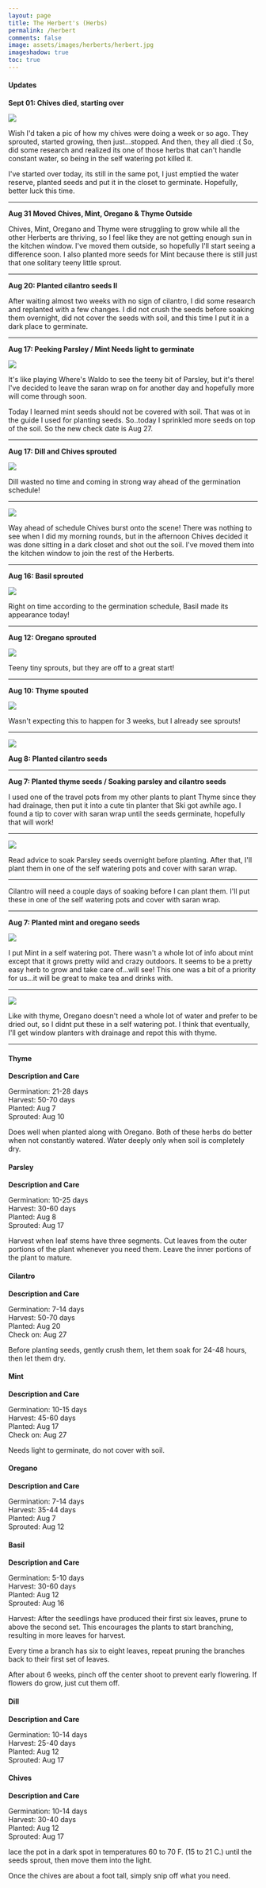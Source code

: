 ```yaml
---
layout: page
title: The Herbert's (Herbs)
permalink: /herbert
comments: false
image: assets/images/herberts/herbert.jpg
imageshadow: true
toc: true
---
```


#### Updates

**Sept 01: Chives died, starting over**

<img class="figure-img" src="https://raw.githubusercontent.com/cndragn/garden/master/assets/images/herberts/chives-sept01.jpg">

Wish I'd taken a pic of how my chives were doing a week or so ago. They sprouted, started growing, then just...stopped. And then, they all died :( So, did some research and realized its one of those herbs that can't handle constant water, so being in the self watering pot killed it.

I've started over today, its still in the same pot, I just emptied the water reserve, planted seeds and put it in the closet to germinate. Hopefully, better luck this time.

<hr/>

**Aug 31 Moved Chives, Mint, Oregano & Thyme Outside**

Chives, Mint, Oregano and Thyme were struggling to grow while all the other Herberts are thriving, so I feel like they are not getting enough sun in the kitchen window. I've moved them outside, so hopefully I'll start seeing a difference soon. I also planted more seeds for Mint because there is still just that one solitary teeny little sprout.

<hr/>

**Aug 20: Planted cilantro seeds II**

After waiting almost two weeks with no sign of cilantro, I did some research and replanted with a few changes. I did not crush the seeds before soaking them overnight, did not cover the seeds with soil, and this time I put it in a dark place to germinate.

<hr/>

**Aug 17: Peeking Parsley / Mint Needs light to germinate**

<img class="figure-img" src="https://raw.githubusercontent.com/cndragn/garden/master/assets/images/herberts/parsley-aug17.jpg">

It's like playing Where's Waldo to see the teeny bit of Parsley, but it's there! I've decided to leave the saran wrap on for another day and hopefully more will come through soon.

Today I learned mint seeds should not be covered with soil. That was ot in the guide I used for planting seeds. So..today I sprinkled more seeds on top of the soil. So the new check date is Aug 27.

<hr/>

**Aug 17: Dill and Chives sprouted**

<img class="figure-img" src="https://raw.githubusercontent.com/cndragn/garden/master/assets/images/herberts/dill-aug17.jpg">

Dill wasted no time and coming in strong way ahead of the germination schedule!

<hr/>

<img class="figure-img" src="https://raw.githubusercontent.com/cndragn/garden/master/assets/images/herberts/chives-aug17.jpg">

Way ahead of schedule Chives burst onto the scene! There was nothing to see when I did my morning rounds, but in the afternoon Chives decided it was done sitting in a dark closet and shot out the soil. I've moved them into the kitchen window to join the rest of the Herberts.

<hr/>

**Aug 16: Basil sprouted**

<img class="figure-img" src="https://raw.githubusercontent.com/cndragn/garden/master/assets/images/herberts/basil-aug16.jpg">

Right on time according to the germination schedule, Basil made its appearance today!

<hr/>

**Aug 12: Oregano sprouted**

<img class="figure-img" src="https://raw.githubusercontent.com/cndragn/garden/master/assets/images/herberts/oregano-aug12.jpg">

Teeny tiny sprouts, but they are off to a great start!

<hr/>

**Aug 10: Thyme spouted**

<img class="figure-img" src="https://raw.githubusercontent.com/cndragn/garden/master/assets/images/herberts/thyme-aug10.jpg">

Wasn't expecting this to happen for 3 weeks, but I already see sprouts!

<hr/>

<img class="figure-img" src="https://raw.githubusercontent.com/cndragn/garden/master/assets/images/herberts/cilantro-aug7.jpg">

**Aug 8: Planted cilantro seeds**

<hr/>

**Aug 7: Planted thyme seeds / Soaking parsley and cilantro seeds**

I used one of the travel pots from my other plants to plant Thyme since they had drainage, then put it into a cute tin planter that Ski got awhile ago. I found a tip to cover with saran wrap until the seeds germinate, hopefully that will work!

<hr/>

<img class="figure-img" src="https://raw.githubusercontent.com/cndragn/garden/master/assets/images/herberts/parsley-aug7.jpg">

Read advice to soak Parsley seeds overnight before planting. After that, I'll plant them in one of the self watering pots and cover with saran wrap.

<hr/>

Cilantro will need a couple days of soaking before I can plant them. I'll put these in one of the self watering pots and cover with saran wrap.

<hr/>

**Aug 7: Planted mint and oregano seeds**

<img class="figure-img" src="https://raw.githubusercontent.com/cndragn/garden/master/assets/images/herberts/mint-aug7.jpg">

I put Mint in a self watering pot. There wasn't a whole lot of info about mint except that it grows pretty wild and crazy outdoors. It seems to be a pretty easy herb to grow and take care of...will see! This one was a bit of a priority for us...it will be great to make tea and drinks with.

<hr/>

<img class="figure-img" src="https://raw.githubusercontent.com/cndragn/garden/master/assets/images/herberts/thyme-oregano-aug7.jpg">

Like with thyme, Oregano doesn't need a whole lot of water and prefer to be dried out, so I didnt put these in a self watering pot. I think that eventually, I'll get window planters with drainage and repot this with thyme.

<hr/>

#### Thyme

**Description and Care**

Germination: 21-28 days<br/>
Harvest: 50-70 days<br/>
Planted: Aug 7<br/>
Sprouted: Aug 10

Does well when planted along with Oregano. Both of these herbs do better when not constantly watered. Water deeply only when soil is completely dry.

#### Parsley

**Description and Care**

Germination: 10-25 days<br/>
Harvest: 30-60 days<br/>
Planted: Aug 8<br/>
Sprouted: Aug 17

Harvest when leaf stems have three segments. Cut leaves from the outer portions of the plant whenever you need them. Leave the inner portions of the plant to mature.

#### Cilantro

**Description and Care**

Germination: 7-14 days<br/>
Harvest: 50-70 days<br/>
Planted: Aug 20<br/>
Check on: Aug 27<br/>

Before planting seeds, gently crush them, let them soak for 24-48 hours, then let them dry.

#### Mint

**Description and Care**

Germination: 10-15 days<br/>
Harvest: 45-60 days<br/>
Planted: Aug 17<br/>
Check on: Aug 27

Needs light to germinate, do not cover with soil.

#### Oregano

**Description and Care**

Germination: 7-14 days<br/>
Harvest: 35-44 days<br/>
Planted: Aug 7<br/>
Sprouted: Aug 12

#### Basil

**Description and Care**

Germination: 5-10 days<br/>
Harvest: 30-60 days<br/>
Planted: Aug 12<br/>
Sprouted: Aug 16

Harvest:
After the seedlings have produced their first six leaves, prune to above the second set. This encourages the plants to start branching, resulting in more leaves for harvest.

Every time a branch has six to eight leaves, repeat pruning the branches back to their first set of leaves.

After about 6 weeks, pinch off the center shoot to prevent early flowering. If flowers do grow, just cut them off.

#### Dill

**Description and Care**

Germination: 10-14 days<br/>
Harvest: 25-40 days<br/>
Planted: Aug 12<br/>
Sprouted: Aug 17

#### Chives

**Description and Care**

Germination: 10-14 days<br/>
Harvest: 30-40 days<br/>
Planted: Aug 12<br/>
Sprouted: Aug 17

lace the pot in a dark spot in temperatures 60 to 70 F. (15 to 21 C.) until the seeds sprout, then move them into the light.

Once the chives are about a foot tall, simply snip off what you need.
